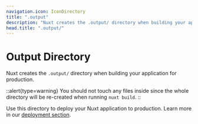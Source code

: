 ```yaml
---
navigation.icon: IconDirectory
title: ".output"
description: "Nuxt creates the .output/ directory when building your application for production."
head.title: ".output/"
---
```


# Output Directory

Nuxt creates the `.output/` directory when building your application for production.

::alert{type=warning}
You should not touch any files inside since the whole directory will be re-created when running `nuxt build`.
::

Use this directory to deploy your Nuxt application to production. Learn more in our [deployment section](/docs/guide/deploy).
